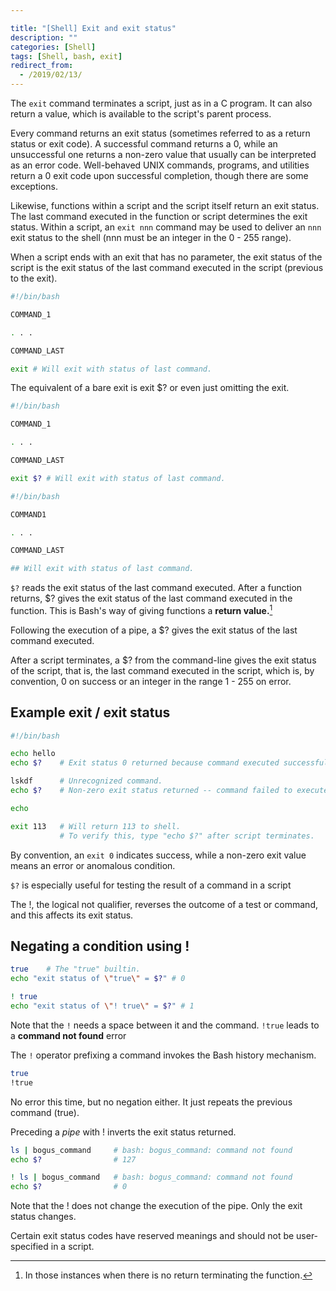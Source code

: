 ```yaml
---

title: "[Shell] Exit and exit status"
description: ""
categories: [Shell]
tags: [Shell, bash, exit]
redirect_from:
  - /2019/02/13/
---
```




The `exit` command terminates a script, just as in a C program. It can also return a value, which is available to the script's parent process.

Every command returns an exit status (sometimes referred to as a return status or exit code). A successful command returns a 0, while an unsuccessful one returns a non-zero value that usually can be interpreted as an error code. Well-behaved UNIX commands, programs, and utilities return a 0 exit code upon successful completion, though there are some exceptions.

Likewise, functions within a script and the script itself return an exit status. The last command executed in the function or script determines the exit status. Within a script, an `exit nnn` command may be used to deliver an `nnn` exit status to the shell (nnn must be an integer in the 0 - 255 range).

When a script ends with an exit that has no parameter, the exit status of the script is the exit status of the last command executed in the script (previous to the exit).

``` bash
#!/bin/bash

COMMAND_1

. . .

COMMAND_LAST

exit # Will exit with status of last command.
```

The equivalent of a bare exit is exit $? or even just omitting the exit.


``` bash
#!/bin/bash

COMMAND_1

. . .

COMMAND_LAST

exit $? # Will exit with status of last command.
```

``` bash
#!/bin/bash

COMMAND1

. . . 

COMMAND_LAST

## Will exit with status of last command.
```

`$?` reads the exit status of the last command executed. After a function returns, $? gives the exit status of the last command executed in the function. This is Bash's way of giving functions a **return value.**[^1]

Following the execution of a pipe, a $? gives the exit status of the last command executed.

After a script terminates, a $? from the command-line gives the exit status of the script, that is, the last command executed in the script, which is, by convention, 0 on success or an integer in the range 1 - 255 on error.

## Example exit / exit status
``` bash
#!/bin/bash

echo hello
echo $?    # Exit status 0 returned because command executed successfully.

lskdf      # Unrecognized command.
echo $?    # Non-zero exit status returned -- command failed to execute.

echo

exit 113   # Will return 113 to shell.
           # To verify this, type "echo $?" after script terminates.
```
By convention, an `exit 0` indicates success, while a non-zero exit value means an error or anomalous condition. 
<!-- See the "Exit Codes With Special Meanings" appendix. -->

`$?` is especially useful for testing the result of a command in a script

The !, the logical not qualifier, reverses the outcome of a test or command, and this affects its exit status.

## Negating a condition using !
``` bash
true    # The "true" builtin.
echo "exit status of \"true\" = $?" # 0
```
``` bash
! true
echo "exit status of \"! true\" = $?" # 1
```
Note that the `!` needs a space between it and the command. `!true` leads to a **command not found** error

The `!` operator prefixing a command invokes the Bash history mechanism.

``` bash
true
!true
```
No error this time, but no negation either. It just repeats the previous command (true).

Preceding a _pipe_ with ! inverts the exit status returned.
``` bash
ls | bogus_command     # bash: bogus_command: command not found
echo $?                # 127
```
``` bash
! ls | bogus_command   # bash: bogus_command: command not found
echo $?                # 0
```
Note that the ! does not change the execution of the pipe. Only the exit status changes.

Certain exit status codes have reserved meanings and should not be user-specified in a script.

[^1]: In those instances when there is no return terminating the function.